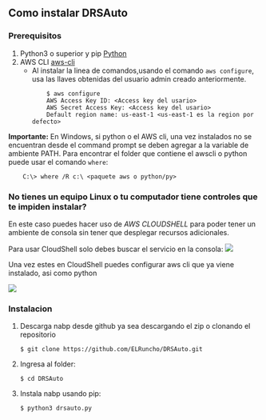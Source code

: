 <!--#// Copyright Amazon.com, Inc. or its affiliates. All Rights Reserved.
// SPDX-License-Identifier: Apache-2.0
-->

## Como instalar DRSAuto

### Prerequisitos

1. Python3 o superior y pip [Python](https://www.python.org/downloads/)
2. AWS CLI [aws-cli](https://docs.aws.amazon.com/cli/latest/userguide/getting-started-install.html)
    - Al instalar la linea de comandos,usando el comando `aws configure`, usa las llaves obtenidas del usuario admin creado anteriormente. 
        ```
            $ aws configure
            AWS Access Key ID: <Access key del usario>
            AWS Secret Access Key: <Access key del usario>
            Default region name: us-east-1 <us-east-1 es la region por defecto>
        ```
**Importante:**
    En Windows, si python o el AWS cli, una vez instalados no se encuentran desde el command prompt se deben agregar a la variable de ambiente PATH.
    Para encontrar el folder que contiene el awscli o python puede usar el comando `where`:

        
        C:\> where /R c:\ <paquete aws o python/py>

### No tienes un equipo Linux o tu computador tiene controles que te impiden instalar? 
En este caso puedes hacer uso de *AWS CLOUDSHELL* para poder tener un ambiente de consola sin tener que desplegar recursos adicionales.

Para usar CloudShell solo debes buscar el servicio en la consola:
![](./images/cloudshellSearch.png)

Una vez estes en CloudShell puedes configurar aws cli que ya viene instalado, asi como python

![](./images/cloudshell.png)

### Instalacion

1. Descarga nabp desde github ya sea descargando el zip o clonando el repositorio

    `$ git clone https://github.com/ELRuncho/DRSAuto.git`

2. Ingresa al folder:

    `$ cd DRSAuto`

3. Instala nabp usando pip:

    `$ python3 drsauto.py`
